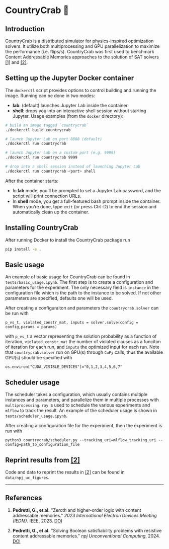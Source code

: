 # CountryCrab 🦀 
## Introduction
CountryCrab is a distributed simulator for physics-inspired optimization solvers. 
It utilize both multiprocessing and GPU parallelization to maximize the performance (i.e. flips/s).
CountryCrab was first used to benchmark Content Addressable Memories approaches to the solution of SAT solvers [[1]](#ref1) and [[2]](#ref2).

## Setting up the Jupyter Docker container

The `dockerctl` script provides options to control building and running the image.
Running can be done in two modes:
- **lab**: (default) launches Jupyter Lab inside the container.
- **shell**: drops you into an interactive shell session without starting Jupyter.
Usage examples (from the `docker` directory):

```sh
# build an image tagged `countrycrab`
./dockerctl build countrycrab

# launch Jupyter Lab on port 8888 (default)
./dockerctl run countrycrab

# launch Jupyter Lab on a custom port (e.g. 9999)
./dockerctl run countrycrab 9999

# drop into a shell session instead of launching Jupyter Lab
./dockerctl run countrycrab <port> shell
```
After the container starts:

- In **lab** mode, you’ll be prompted to set a Jupyter Lab password, and the script will print connection URLs.
- In **shell** mode, you get a full-featured bash prompt inside the container. When you’re done, type `exit` (or press Ctrl-D) to end the session and automatically clean up the container.

## Installing CountryCrab

After running Docker to install the CountryCrab package run
```sh
pip install -e .
```
## Basic usage
An example of basic usage for CountryCrab can be found in `tests/basic_usage.ipynb`.
The first step is to create a configuration and parameters for the experiment.
The only necessary field is `instance` in the configuration file which is the path to the instance to be solved.
If not other parameters are specified, defaults one will be used.

After creating a configuraiton and parameters the `countrycrab.solver` can be run with
```
p_vs_t, violated_constr_mat, inputs = solver.solve(config = config,params = params)
```
with `p_vs_t` a vector representing the solution probability as a function of iteration, 
`violated_constr_mat` the number of violated clauses as a funciton of iteration for each run,
and `inputs` the optimized input for each run.
Note that `countrycrab.solver` run on GPU(s) through `CuPy` calls, thus the available GPU(s) should be specified with
```
os.environ["CUDA_VISIBLE_DEVICES"]="0,1,2,3,4,5,6,7"
```

## Scheduler usage
The scheduler takes a configuration, which usually contains multiple instances and parameters, and parallelize them in multiple processes with `multiprocessing`.
`ray` is used to schedule the various experiments and `mlflow` to track the result.
An example of the scheduler usage is shown in `tests/scheduler_usage.ipynb`.

After creating a configuration file for the experiment, then the experiment is run with
```
python3 countrycrab/scheduler.py --tracking_uri=mlflow_tracking_uri --config=path_to_configuration_file
```

## Reprint results from [[2]](#ref2)
Code and data to reprint the results in [[2]](#ref2) can be found in `data/npj_uc_figures`.

---

## References

1. <a id="ref1"></a> **Pedretti, G., et al.** "Zeroth and higher-order logic with content addressable memories." *2023 International Electron Devices Meeting (IEDM)*. IEEE, 2023. [DOI](https://doi.org/10.1109/IEDM45741.2023.10413853)

2. <a id="ref2"></a> **Pedretti, G., et al.** "Solving Boolean satisfiability problems with resistive content addressable memories." *npj Unconventional Computing*, 2024. [DOI](https://doi.org/10.1038/s44335-025-00020-w)
